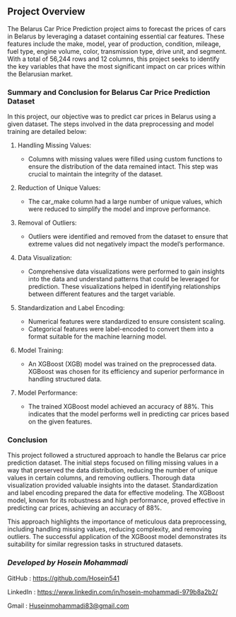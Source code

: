 ## Project Overview

The Belarus Car Price Prediction project aims to forecast the prices of cars in Belarus by leveraging a dataset containing essential car features. These features include the make, model, year of production, condition, mileage, fuel type, engine volume, color, transmission type, drive unit, and segment. With a total of 56,244 rows and 12 columns, this project seeks to identify the key variables that have the most significant impact on car prices within the Belarusian market.

### Summary and Conclusion for Belarus Car Price Prediction Dataset

In this project, our objective was to predict car prices in Belarus using a given dataset. The steps involved in the data preprocessing and model training are detailed below:

1. Handling Missing Values:
   - Columns with missing values were filled using custom functions to ensure the distribution of the data remained intact. This step was crucial to maintain the integrity of the dataset.

2. Reduction of Unique Values:
   - The car_make column had a large number of unique values, which were reduced to simplify the model and improve performance.

3. Removal of Outliers:
   - Outliers were identified and removed from the dataset to ensure that extreme values did not negatively impact the model’s performance.

4. Data Visualization:
   - Comprehensive data visualizations were performed to gain insights into the data and understand patterns that could be leveraged for prediction. These visualizations helped in identifying relationships between different features and the target variable.

5. Standardization and Label Encoding:
   - Numerical features were standardized to ensure consistent scaling.
   - Categorical features were label-encoded to convert them into a format suitable for the machine learning model.

6. Model Training:
   - An XGBoost (XGB) model was trained on the preprocessed data. XGBoost was chosen for its efficiency and superior performance in handling structured data.

7. Model Performance:
   - The trained XGBoost model achieved an accuracy of 88%. This indicates that the model performs well in predicting car prices based on the given features.

### Conclusion

This project followed a structured approach to handle the Belarus car price prediction dataset. The initial steps focused on filling missing values in a way that preserved the data distribution, reducing the number of unique values in certain columns, and removing outliers. Thorough data visualization provided valuable insights into the dataset. Standardization and label encoding prepared the data for effective modeling. The XGBoost model, known for its robustness and high performance, proved effective in predicting car prices, achieving an accuracy of 88%.

This approach highlights the importance of meticulous data preprocessing, including handling missing values, reducing complexity, and removing outliers. The successful application of the XGBoost model demonstrates its suitability for similar regression tasks in structured datasets.


### *Developed by Hosein Mohammadi*

GitHub : https://github.com/Hosein541

LinkedIn : https://www.linkedin.com/in/hosein-mohammadi-979b8a2b2/

Gmail : Huseinmohammadi83@gmail.com
